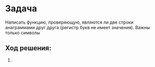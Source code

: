 # Задача
Написать функцию, проверяющую, являются ли две строки анаграммами друг друга
(регистр букв не имеет значения). Важны только символы


## Ход решения:
1. 